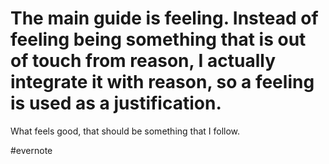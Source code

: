 # The main guide is feeling. Instead of feeling being something that is out of touch from reason, I actually integrate it with reason, so a feeling is used as a justification.

What feels good, that should be something that I follow.

\#evernote

